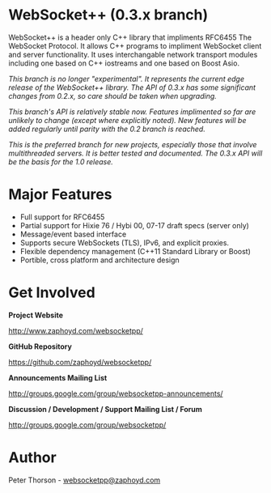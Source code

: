 WebSocket++ (0.3.x branch)
==========================

WebSocket++ is a header only C++ library that impliments RFC6455 The WebSocket
Protocol. It allows C++ programs to impliment WebSocket client and server
functionality. It uses interchangable network transport modules including one
based on C++ iostreams and one based on Boost Asio.

*This branch is no longer "experimental". It represents the current edge release
of the WebSocket++ library. The API of 0.3.x has some significant changes from
0.2.x, so care should be taken when upgrading.*

*This branch's API is relatively stable now. Features implimented so far are 
unlikely to change (except where explicitly noted). New features will be added
regularly until parity with the 0.2 branch is reached.*

*This is the preferred branch for new projects, especially those that involve 
multithreaded servers. It is better tested and documented. The 0.3.x API will 
be the basis for the 1.0 release.*

Major Features
==============
* Full support for RFC6455
* Partial support for Hixie 76 / Hybi 00, 07-17 draft specs (server only)
* Message/event based interface
* Supports secure WebSockets (TLS), IPv6, and explicit proxies.
* Flexible dependency management (C++11 Standard Library or Boost)
* Portible, cross platform and architecture design

Get Involved
============

**Project Website**

http://www.zaphoyd.com/websocketpp/

**GitHub Repository**

https://github.com/zaphoyd/websocketpp/

**Announcements Mailing List**

http://groups.google.com/group/websocketpp-announcements/

**Discussion / Development / Support Mailing List / Forum**

http://groups.google.com/group/websocketpp/

Author
======
Peter Thorson - websocketpp@zaphoyd.com